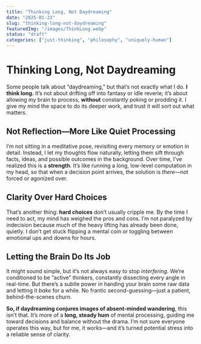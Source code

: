 ```yaml
---
title: "Thinking Long, Not Daydreaming"
date: "2025-01-23"
slug: "thinking-long-not-daydreaming"
featuredImg: "/images/ThinkLong.webp"
status: "draft"
categories: ["just-thinking", "philosophy", "uniquely-human"]
---
```


# Thinking Long, Not Daydreaming

Some people talk about “daydreaming,” but that’s not exactly what I do. **I think long.** It’s not about drifting off into fantasy or idle reverie; it’s about allowing my brain to process, **without** constantly poking or prodding it. I give my mind the space to do its deeper work, and trust it will sort out what matters.

## Not Reflection—More Like Quiet Processing
I’m not sitting in a meditative pose, revisiting every memory or emotion in detail. Instead, I let my thoughts flow naturally, letting them sift through facts, ideas, and possible outcomes in the background. Over time, I’ve realized this is a **strength**. It’s like running a long, low-level computation in my head, so that when a decision point arrives, the solution is *there*—not forced or agonized over.

## Clarity Over Hard Choices
That’s another thing: **hard choices** don’t usually cripple me. By the time I need to act, my mind has weighed the pros and cons. I’m not paralyzed by indecision because much of the heavy lifting has already been done, quietly. I don’t get stuck flipping a mental coin or toggling between emotional ups and downs for hours.

## Letting the Brain Do Its Job
It might sound simple, but it’s not always easy to stop *interfering*. We’re conditioned to be “active” thinkers, constantly dissecting every angle in real-time. But there’s a subtle power in handing your brain some raw data and letting it *bake* for a while. No frantic second-guessing—just a patient, behind-the-scenes churn.

**So, if daydreaming conjures images of absent-minded wandering**, this isn’t that. It’s more of a **long, steady hum** of mental processing, guiding me toward decisions and balance without the drama. I’m not sure everyone operates this way, but for me, it works—and it’s turned potential stress into a reliable sense of clarity.